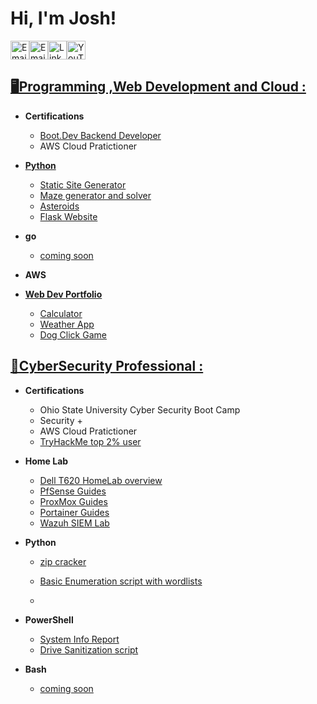 <h1>Hi, I'm Josh! </h1>

<a href="https://koobytes.com" title="Portfolio"><img alt="Email"  src="https://img.shields.io/badge/website-f59042?style=for-the-badge&logo=About.me&logoColor=white" height="30" align="center"/></a><a href="mailto:joshkoo1988@gmail.com" title="Email"><img alt="Email" src="https://img.shields.io/badge/Gmail-D14836?style=for-the-badge&logo=gmail&logoColor=white" height="30" align="center"/></a><a href="https://www.linkedin.com/in/joshkoo/"><img  alt="LinkedIn" title="LinkedIn" src="https://img.shields.io/static/v1?message=LinkedIn&logo=linkedin&label=&color=0077B5&logoColor=white&labelColor=&style=for-the-badge" height="30" align="center" /></a><a href="https://www.youtube.com/@koobytes"><img alt="YouTube" title="YouTube" src="https://img.shields.io/static/v1?message=YouTube&logo=youtube&label=&color=880000&logoColor=white&labelColor=&style=for-the-badge" height="30" align="center" /></a>



<h2><a href="https://github.com/joshkoo1988/Programming-and-Web-Development">🖥️Programming ,Web Development and Cloud : </a> </h2>

- <b>Certifications</b>
  - [Boot.Dev Backend Developer](https://www.boot.dev/u/joshkoo)
  - AWS Cloud Pratictioner

- <b>[Python](https://github.com/joshkoo1988/Python)</b>
  - [Static Site Generator](https://github.com/joshkoo1988/Static_Site_Generator)
  - [Maze generator and solver](https://github.com/joshkoo1988/maze_solver)
  - [Asteroids](https://github.com/joshkoo1988/astroids)
  - [Flask Website](https://github.com/joshkoo1988/flask-website)
    
- <b>go</b>
  - [coming soon](https://github.com/joshkoo1988/go-lang-learning)
    
- <b>AWS</b>

- <b>[Web Dev Portfolio](https://github.com/joshkoo1988/Web-Dev-Portfolio)</b>
  - [Calculator](https://github.com/joshkoo1988/calculator)
  - [Weather App](https://github.com/joshkoo1988/weather-app)
  - [Dog Click Game](https://github.com/joshkoo1988/dog-click)

<h2><a href="https://github.com/joshkoo1988/CyberSecurity">🔐CyberSecurity Professional : </a> </h2>

- <b>Certifications</b>
  - Ohio State University Cyber Security Boot Camp
  - Security + 
  - AWS Cloud Pratictioner
  - [TryHackMe top 2% user](https://tryhackme.com/r/p/joshkoo1988)

- <b>Home Lab</b>
  - [Dell T620 HomeLab overview](https://github.com/joshkoo1988/HomeLab)
  - [PfSense Guides](https://github.com/joshkoo1988/PfSense)
  - [ProxMox Guides](https://github.com/joshkoo1988/ProxMox-Guides)
  - [Portainer Guides](https://github.com/joshkoo1988/portainer)
  - [Wazuh SIEM Lab](https://github.com/joshkoo1988/wazuh-siem)
  
- <b>Python</b>
  - [zip cracker](https://github.com/joshkoo1988/zip-cracker)
  - [Basic Enumeration script with wordlists](https://github.com/joshkoo1988/basic_enum)
 
  - 
 
- <b>PowerShell</b>
  - [System Info Report](https://github.com/joshkoo1988/systeminforeport)
  - [Drive Sanitization script](https://github.com/joshkoo1988/Drive-Sanitization)

- <b>Bash</b>
   - [coming soon](https://github.com/joshkoo1988/bash)
